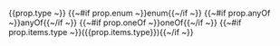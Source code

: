 {{prop.type ~}}
{{~#if prop.enum ~}}enum{{~/if ~}}
{{~#if prop.anyOf ~}}anyOf{{~/if ~}}
{{~#if prop.oneOf ~}}oneOf{{~/if ~}}
{{~#if prop.items.type ~}}({{prop.items.type}}){{~/if ~}}
